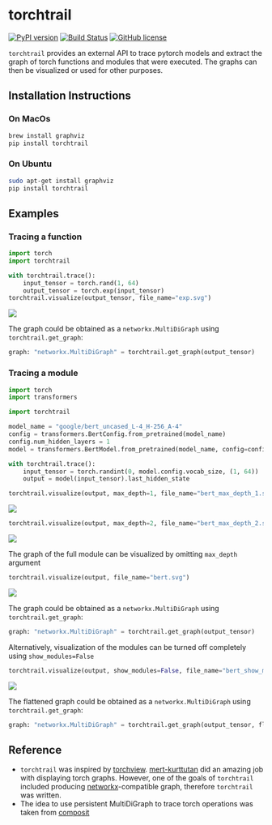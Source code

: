 # torchtrail

[![PyPI version](https://badge.fury.io/py/torchtrail.svg)](https://badge.fury.io/py/torchtrail)
[![Build Status](https://github.com/arakhmati/torchtrail/actions/workflows/python-package.yml/badge.svg)](https://github.com/arakhmati/torchtrail/actions/workflows/python-package.yml)
[![GitHub license](https://img.shields.io/github/license/arakhmati/torchtrail)](https://github.com/arakhmati/torchtrail/blob/main/LICENSE)

`torchtrail` provides an external API to trace pytorch models and extract the graph of torch functions and modules that were executed. The graphs can then be visualized or used for other purposes.

## Installation Instructions

### On MacOs
```bash
brew install graphviz
pip install torchtrail
```

### On Ubuntu
```bash
sudo apt-get install graphviz
pip install torchtrail
```

## Examples

### Tracing a function
```python
import torch
import torchtrail

with torchtrail.trace():
    input_tensor = torch.rand(1, 64)
    output_tensor = torch.exp(input_tensor)
torchtrail.visualize(output_tensor, file_name="exp.svg")
```
![](https://raw.githubusercontent.com/arakhmati/torchtrail/main/docs/images/exp.svg)

The graph could be obtained as a `networkx.MultiDiGraph` using `torchtrail.get_graph`:
```python
graph: "networkx.MultiDiGraph" = torchtrail.get_graph(output_tensor)
```


### Tracing a module

```python
import torch
import transformers

import torchtrail

model_name = "google/bert_uncased_L-4_H-256_A-4"
config = transformers.BertConfig.from_pretrained(model_name)
config.num_hidden_layers = 1
model = transformers.BertModel.from_pretrained(model_name, config=config).eval()

with torchtrail.trace():
    input_tensor = torch.randint(0, model.config.vocab_size, (1, 64))
    output = model(input_tensor).last_hidden_state

torchtrail.visualize(output, max_depth=1, file_name="bert_max_depth_1.svg")
```

![](https://raw.githubusercontent.com/arakhmati/torchtrail/main/docs/images/bert_max_depth_1.svg)


```python
torchtrail.visualize(output, max_depth=2, file_name="bert_max_depth_2.svg")
```

![](https://raw.githubusercontent.com/arakhmati/torchtrail/main/docs/images/bert_max_depth_2.svg)

The graph of the full module can be visualized by omitting `max_depth` argument

```python
torchtrail.visualize(output, file_name="bert.svg")
```

![](https://raw.githubusercontent.com/arakhmati/torchtrail/main/docs/images/bert.svg)

The graph could be obtained as a `networkx.MultiDiGraph` using `torchtrail.get_graph`:
```python
graph: "networkx.MultiDiGraph" = torchtrail.get_graph(output_tensor)
```

Alternatively, visualization of the modules can be turned off completely using `show_modules=False`

```python
torchtrail.visualize(output, show_modules=False, file_name="bert_show_modules_False.svg")
```

![](https://raw.githubusercontent.com/arakhmati/torchtrail/main/docs/images/bert_show_modules_False.svg)

The flattened graph could be obtained as a `networkx.MultiDiGraph` using `torchtrail.get_graph`:
```python
graph: "networkx.MultiDiGraph" = torchtrail.get_graph(output_tensor, flatten=True)
```


## Reference
- `torchtrail` was inspired by [torchview](https://github.com/mert-kurttutan/torchview). [mert-kurttutan](https://github.com/mert-kurttutan) did an amazing job with displaying torch graphs. However, one of the goals of `torchtrail` included producing [networkx](https://networkx.org)-compatible graph, therefore `torchtrail` was written.
- The idea to use persistent MultiDiGraph to trace torch operations was taken from [composit](https://github.com/arakhmati/composit)
